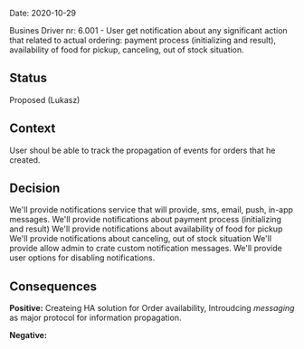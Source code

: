 Date: 2020-10-29 

Busines Driver nr: 6.001 - 
User get notification about any significant action that related to actual ordering: 
payment process (initializing and result), 
availability of food for pickup, 
canceling, out of stock situation.

## Status

Proposed (Lukasz)

## Context

User shoul be able to track the propagation of events for orders that he created.

## Decision

We'll provide notifications service that will provide, sms, email, push, in-app messages.
We'll provide notifications about payment process (initializing and result)
We'll provide notifications about availability of food for pickup
We'll provide notifications about canceling, out of stock situation
We'll provide allow admin to crate custom notification messages.
We'll provide user options for disabling notifications.


## Consequences

**Positive:** Createing HA solution for Order availability, Introudcing *messaging* as major protocol for information propagation.  

**Negative:**
